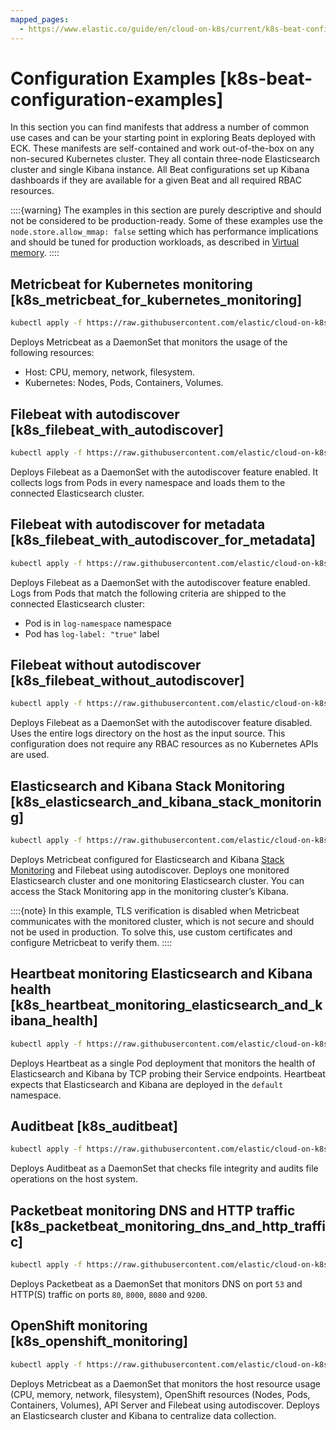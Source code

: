 ```yaml
---
mapped_pages:
  - https://www.elastic.co/guide/en/cloud-on-k8s/current/k8s-beat-configuration-examples.html
---
```


# Configuration Examples [k8s-beat-configuration-examples]

In this section you can find manifests that address a number of common use cases and can be your starting point in exploring Beats deployed with ECK. These manifests are self-contained and work out-of-the-box on any non-secured Kubernetes cluster. They all contain three-node Elasticsearch cluster and single Kibana instance. All Beat configurations set up Kibana dashboards if they are available for a given Beat and all required RBAC resources.

::::{warning}
The examples in this section are purely descriptive and should not be considered to be production-ready. Some of these examples use the `node.store.allow_mmap: false` setting which has performance implications and should be tuned for production workloads, as described in [Virtual memory](virtual-memory.md).
::::


## Metricbeat for Kubernetes monitoring [k8s_metricbeat_for_kubernetes_monitoring]

```sh
kubectl apply -f https://raw.githubusercontent.com/elastic/cloud-on-k8s/2.16/config/recipes/beats/metricbeat_hosts.yaml
```

Deploys Metricbeat as a DaemonSet that monitors the usage of the following resources:

* Host: CPU, memory, network, filesystem.
* Kubernetes: Nodes, Pods, Containers, Volumes.


## Filebeat with autodiscover [k8s_filebeat_with_autodiscover]

```sh
kubectl apply -f https://raw.githubusercontent.com/elastic/cloud-on-k8s/2.16/config/recipes/beats/filebeat_autodiscover.yaml
```

Deploys Filebeat as a DaemonSet with the autodiscover feature enabled. It collects logs from Pods in every namespace and loads them to the connected Elasticsearch cluster.


## Filebeat with autodiscover for metadata [k8s_filebeat_with_autodiscover_for_metadata]

```sh
kubectl apply -f https://raw.githubusercontent.com/elastic/cloud-on-k8s/2.16/config/recipes/beats/filebeat_autodiscover_by_metadata.yaml
```

Deploys Filebeat as a DaemonSet with the autodiscover feature enabled. Logs from Pods that match the following criteria are shipped to the connected Elasticsearch cluster:

* Pod is in `log-namespace` namespace
* Pod has `log-label: "true"` label


## Filebeat without autodiscover [k8s_filebeat_without_autodiscover]

```sh
kubectl apply -f https://raw.githubusercontent.com/elastic/cloud-on-k8s/2.16/config/recipes/beats/filebeat_no_autodiscover.yaml
```

Deploys Filebeat as a DaemonSet with the autodiscover feature disabled. Uses the entire logs directory on the host as the input source. This configuration does not require any RBAC resources as no Kubernetes APIs are used.


## Elasticsearch and Kibana Stack Monitoring [k8s_elasticsearch_and_kibana_stack_monitoring]

```sh
kubectl apply -f https://raw.githubusercontent.com/elastic/cloud-on-k8s/2.16/config/recipes/beats/stack_monitoring.yaml
```

Deploys Metricbeat configured for Elasticsearch and Kibana [Stack Monitoring](https://www.elastic.co/guide/en/kibana/current/xpack-monitoring.html) and Filebeat using autodiscover. Deploys one monitored Elasticsearch cluster and one monitoring Elasticsearch cluster. You can access the Stack Monitoring app in the monitoring cluster’s Kibana.

::::{note}
In this example, TLS verification is disabled when Metricbeat communicates with the monitored cluster, which is not secure and should not be used in production. To solve this, use custom certificates and configure Metricbeat to verify them.
::::



## Heartbeat monitoring Elasticsearch and Kibana health [k8s_heartbeat_monitoring_elasticsearch_and_kibana_health]

```sh
kubectl apply -f https://raw.githubusercontent.com/elastic/cloud-on-k8s/2.16/config/recipes/beats/heartbeat_es_kb_health.yaml
```

Deploys Heartbeat as a single Pod deployment that monitors the health of Elasticsearch and Kibana by TCP probing their Service endpoints. Heartbeat expects that Elasticsearch and Kibana are deployed in the `default` namespace.


## Auditbeat [k8s_auditbeat]

```sh
kubectl apply -f https://raw.githubusercontent.com/elastic/cloud-on-k8s/2.16/config/recipes/beats/auditbeat_hosts.yaml
```

Deploys Auditbeat as a DaemonSet that checks file integrity and audits file operations on the host system.


## Packetbeat monitoring DNS and HTTP traffic [k8s_packetbeat_monitoring_dns_and_http_traffic]

```sh
kubectl apply -f https://raw.githubusercontent.com/elastic/cloud-on-k8s/2.16/config/recipes/beats/packetbeat_dns_http.yaml
```

Deploys Packetbeat as a DaemonSet that monitors DNS on port `53` and HTTP(S) traffic on ports `80`, `8000`, `8080` and `9200`.


## OpenShift monitoring [k8s_openshift_monitoring]

```sh
kubectl apply -f https://raw.githubusercontent.com/elastic/cloud-on-k8s/2.16/config/recipes/beats/openshift_monitoring.yaml
```

Deploys Metricbeat as a DaemonSet that monitors the host resource usage (CPU, memory, network, filesystem), OpenShift resources (Nodes, Pods, Containers, Volumes), API Server and Filebeat using autodiscover. Deploys an Elasticsearch cluster and Kibana to centralize data collection.
